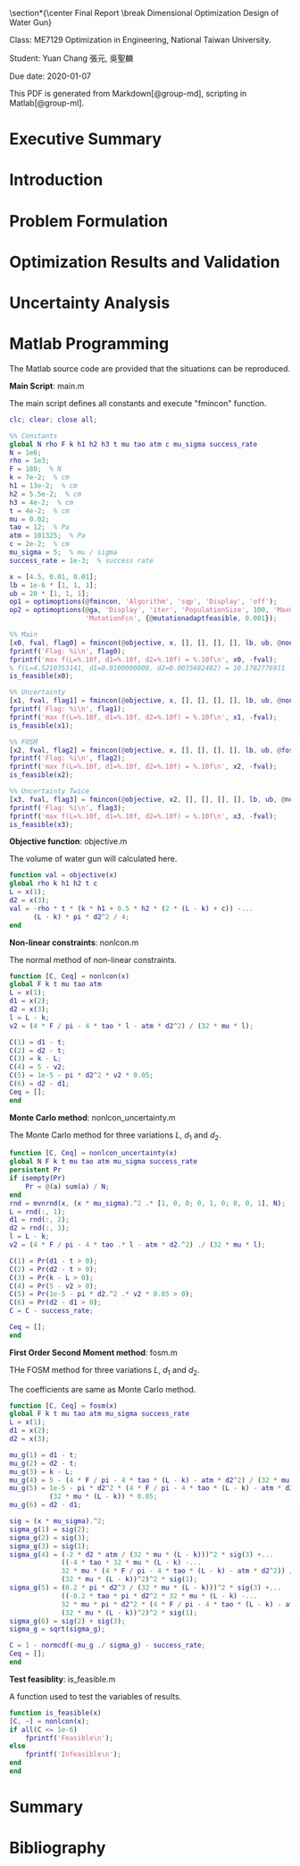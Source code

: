 \section*{\center Final Report \break Dimensional Optimization Design of Water Gun}

Class: ME7129 Optimization in Engineering, National Taiwan University.

Student: Yuan Chang 張元, 吳聖麟

Due date: 2020-01-07

This PDF is generated from Markdown[@group-md], scripting in Matlab[@group-ml].

# Executive Summary

# Introduction

# Problem Formulation

# Optimization Results and Validation

# Uncertainty Analysis

# Matlab Programming

The Matlab source code are provided that the situations can be reproduced.

**Main Script**: main.m

The main script defines all constants and execute "fmincon" function.

```matlab
clc; clear; close all;

%% Constants
global N rho F k h1 h2 h3 t mu tao atm c mu_sigma success_rate
N = 1e6;
rho = 1e3;
F = 180;  % N
k = 7e-2;  % cm
h1 = 13e-2;  % cm
h2 = 5.5e-2;  % cm
h3 = 4e-2;  % cm
t = 4e-2;  % cm
mu = 0.02;
tao = 12;  % Pa
atm = 101325;  % Pa
c = 2e-2;  % cm
mu_sigma = 5;  % mu / sigma
success_rate = 1e-3;  % success rate

x = [4.5, 0.01, 0.01];
lb = 1e-6 * [1, 1, 1];
ub = 20 * [1, 1, 1];
op1 = optimoptions(@fmincon, 'Algorithm', 'sqp', 'Display', 'off');
op2 = optimoptions(@ga, 'Display', 'iter', 'PopulationSize', 100, 'MaxGenerations', 500,...
                   'MutationFcn', {@mutationadaptfeasible, 0.001});

%% Main
[x0, fval, flag0] = fmincon(@objective, x, [], [], [], [], lb, ub, @nonlcon, op1);
fprintf('Flag: %i\n', flag0);
fprintf('max f(L=%.10f, d1=%.10f, d2=%.10f) = %.10f\n', x0, -fval);
% f(L=4.5210353141, d1=0.0100000000, d2=0.0035682482) = 10.1782776911
is_feasible(x0);

%% Uncertainty
[x1, fval, flag1] = fmincon(@objective, x, [], [], [], [], lb, ub, @nonlcon_uncertainty, op1);
fprintf('Flag: %i\n', flag1);
fprintf('max f(L=%.10f, d1=%.10f, d2=%.10f) = %.10f\n', x1, -fval);
is_feasible(x1);

%% FOSM
[x2, fval, flag2] = fmincon(@objective, x, [], [], [], [], lb, ub, @fosm, op1);
fprintf('Flag: %i\n', flag2);
fprintf('max f(L=%.10f, d1=%.10f, d2=%.10f) = %.10f\n', x2, -fval);
is_feasible(x2);

%% Uncertainty Twice
[x3, fval, flag3] = fmincon(@objective, x2, [], [], [], [], lb, ub, @nonlcon_uncertainty, op1);
fprintf('Flag: %i\n', flag3);
fprintf('max f(L=%.10f, d1=%.10f, d2=%.10f) = %.10f\n', x3, -fval);
is_feasible(x3);
```

**Objective function**: objective.m

The volume of water gun will calculated here.

```matlab
function val = objective(x)
global rho k h1 h2 t c
L = x(1);
d2 = x(3);
val = -rho * t * (k * h1 + 0.5 * h2 * (2 * (L - k) + c)) -...
      (L - k) * pi * d2^2 / 4;
end
```

**Non-linear constraints**: nonlcon.m

The normal method of non-linear constraints.

```matlab
function [C, Ceq] = nonlcon(x)
global F k t mu tao atm
L = x(1);
d1 = x(2);
d2 = x(3);
l = L - k;
v2 = (4 * F / pi - 4 * tao * l - atm * d2^2) / (32 * mu * l);

C(1) = d1 - t;
C(2) = d2 - t;
C(3) = k - L;
C(4) = 5 - v2;
C(5) = 1e-5 - pi * d2^2 * v2 * 0.05;
C(6) = d2 - d1;
Ceq = [];
end
```

**Monte Carlo method**: nonlcon_uncertainty.m

The Monte Carlo method for three variations $L$, $d_1$ and $d_2$.

```matlab
function [C, Ceq] = nonlcon_uncertainty(x)
global N F k t mu tao atm mu_sigma success_rate
persistent Pr
if isempty(Pr)
    Pr = @(a) sum(a) / N;
end
rnd = mvnrnd(x, (x * mu_sigma).^2 .* [1, 0, 0; 0, 1, 0; 0, 0, 1], N);
L = rnd(:, 1);
d1 = rnd(:, 2);
d2 = rnd(:, 3);
l = L - k;
v2 = (4 * F / pi - 4 * tao .* l - atm * d2.^2) ./ (32 * mu * l);

C(1) = Pr(d1 - t > 0);
C(2) = Pr(d2 - t > 0);
C(3) = Pr(k - L > 0);
C(4) = Pr(5 - v2 > 0);
C(5) = Pr(1e-5 - pi * d2.^2 .* v2 * 0.05 > 0);
C(6) = Pr(d2 - d1 > 0);
C = C - success_rate;

Ceq = [];
end
```

**First Order Second Moment method**: fosm.m

THe FOSM method for three variations $L$, $d_1$ and $d_2$.

The coefficients are same as Monte Carlo method.

```matlab
function [C, Ceq] = fosm(x)
global F k t mu tao atm mu_sigma success_rate
L = x(1);
d1 = x(2);
d2 = x(3);

mu_g(1) = d1 - t;
mu_g(2) = d2 - t;
mu_g(3) = k - L;
mu_g(4) = 5 - (4 * F / pi - 4 * tao * (L - k) - atm * d2^2) / (32 * mu * (L - k));
mu_g(5) = 1e-5 - pi * d2^2 * (4 * F / pi - 4 * tao * (L - k) - atm * d2^2) /...
          (32 * mu * (L - k)) * 0.05;
mu_g(6) = d2 - d1;

sig = (x * mu_sigma).^2;
sigma_g(1) = sig(2);
sigma_g(2) = sig(3);
sigma_g(3) = sig(1);
sigma_g(4) = (-2 * d2 * atm / (32 * mu * (L - k)))^2 * sig(3) +...
             ((-4 * tao * 32 * mu * (L - k) -...
             32 * mu * (4 * F / pi - 4 * tao * (L - k) - atm * d2^2)) /...
             (32 * mu * (L - k))^2)^2 * sig(1);
sigma_g(5) = (0.2 * pi * d2^3 / (32 * mu * (L - k)))^2 * sig(3) +...
             ((-0.2 * tao * pi * d2^2 * 32 * mu * (L - k) -...
             32 * mu * pi * d2^2 * (4 * F / pi - 4 * tao * (L - k) - atm * d2^2)) /...
             (32 * mu * (L - k))^2)^2 * sig(1);
sigma_g(6) = sig(2) + sig(3);
sigma_g = sqrt(sigma_g);

C = 1 - normcdf(-mu_g ./ sigma_g) - success_rate;
Ceq = [];
end
```

**Test feasiblity**: is_feasible.m

A function used to test the variables of results.

```matlab
function is_feasible(x)
[C, ~] = nonlcon(x);
if all(C <= 1e-6)
    fprintf('Feasible\n');
else
    fprintf('Infeasible\n');
end
end
```

# Summary

# Bibliography
